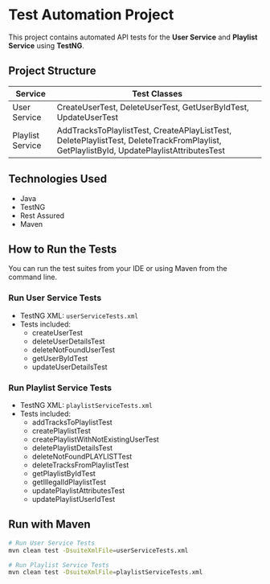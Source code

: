 # Test Automation Project

This project contains automated API tests for the **User Service** and **Playlist Service** using **TestNG**.

## Project Structure

| Service             | Test Classes                                                                                     |
|---------------------|--------------------------------------------------------------------------------------------------|
| User Service         | CreateUserTest, DeleteUserTest, GetUserByIdTest, UpdateUserTest                                  |
| Playlist Service     | AddTracksToPlaylistTest, CreateAPlayListTest, DeletePlaylistTest, DeleteTrackFromPlaylist, GetPlaylistById, UpdatePlaylistAttributesTest |

## Technologies Used
- Java
- TestNG
- Rest Assured
- Maven

## How to Run the Tests

You can run the test suites from your IDE or using Maven from the command line.

### Run User Service Tests
- TestNG XML: `userServiceTests.xml`
- Tests included:
  - createUserTest
  - deleteUserDetailsTest
  - deleteNotFoundUserTest
  - getUserByIdTest
  - updateUserDetailsTest

### Run Playlist Service Tests
- TestNG XML: `playlistServiceTests.xml`
- Tests included:
  - addTracksToPlaylistTest
  - createPlaylistTest
  - createPlaylistWithNotExistingUserTest
  - deletePlaylistDetailsTest
  - deleteNotFoundPLAYLISTTest
  - deleteTracksFromPlaylistTest
  - getPlaylistByIdTest
  - getIllegalIdPlaylistTest
  - updatePlaylistAttributesTest
  - updatePlaylistUserIdTest

## Run with Maven

```bash
# Run User Service Tests
mvn clean test -DsuiteXmlFile=userServiceTests.xml

# Run Playlist Service Tests
mvn clean test -DsuiteXmlFile=playlistServiceTests.xml
```



